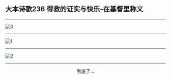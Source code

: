 
## 大本诗歌236 得救的证实与快乐-在基督里称义
        
<div id="aplayer0"></div>

---

<img alt="0" data-original="/data/d0235/0.png">

---

<img alt="1" data-original="/data/d0235/1.png">

---

<img alt="2" data-original="/data/d0235/2.png">

---

<p style="text-align: center">到底了...</p>

<script src="/js/dist-view.js"></script>

<script>
MAIN.id = 'd0235';
        
const ap0 = new APlayer({
    container: document.getElementById('aplayer0'),
    volume: 1,
    loop: 'none',
    preload: 'none',
    audio: [{
        name: '大本诗歌236.mp3',
        artist: '大本诗歌',
        url: 'https://res.wx.qq.com/voice/getvoice?mediaid=MzI0NTk3MDM5M18yMjQ3NDkwNTM4',
        cover: '/favicon'
    }]
});
</script>
